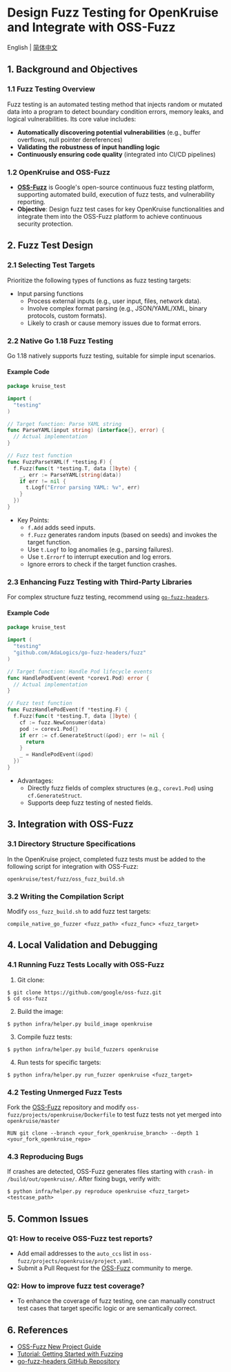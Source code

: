 # **Design Fuzz Testing for OpenKruise and Integrate with OSS-Fuzz**

English | [简体中文](./README-zh_CN.md)

## **1. Background and Objectives**

### **1.1 Fuzz Testing Overview**

Fuzz testing is an automated testing method that injects random or mutated data into a program to detect boundary condition errors, memory leaks, and logical vulnerabilities. Its core value includes:

- **Automatically discovering potential vulnerabilities** (e.g., buffer overflows, null pointer dereferences)
- **Validating the robustness of input handling logic**
- **Continuously ensuring code quality** (integrated into CI/CD pipelines)

### **1.2 OpenKruise and OSS-Fuzz**

- **[OSS-Fuzz](https://github.com/google/oss-fuzz)** is Google's open-source continuous fuzz testing platform, supporting automated build, execution of fuzz tests, and vulnerability reporting.
- **Objective**: Design fuzz test cases for key OpenKruise functionalities and integrate them into the OSS-Fuzz platform to achieve continuous security protection.


## **2. Fuzz Test Design**

### **2.1 Selecting Test Targets**

Prioritize the following types of functions as fuzz testing targets:

- Input parsing functions
  - Process external inputs (e.g., user input, files, network data).
  - Involve complex format parsing (e.g., JSON/YAML/XML, binary protocols, custom formats).
  - Likely to crash or cause memory issues due to format errors.

### **2.2 Native Go 1.18 Fuzz Testing**

Go 1.18 natively supports fuzz testing, suitable for simple input scenarios.

#### **Example Code**

```go
package kruise_test

import (
  "testing"
)

// Target function: Parse YAML string
func ParseYAML(input string) (interface{}, error) {
  // Actual implementation
}

// Fuzz test function
func FuzzParseYAML(f *testing.F) {
  f.Fuzz(func(t *testing.T, data []byte) {
    _, err := ParseYAML(string(data))
    if err != nil {
      t.Logf("Error parsing YAML: %v", err)
    }
  })
}
```

- Key Points:
  - `f.Add` adds seed inputs.
  - `f.Fuzz` generates random inputs (based on seeds) and invokes the target function.
  - Use `t.Logf` to log anomalies (e.g., parsing failures).
  - Use `t.Errorf` to interrupt execution and log errors.
  - Ignore errors to check if the target function crashes.

### **2.3 Enhancing Fuzz Testing with Third-Party Libraries**

For complex structure fuzz testing, recommend using [`go-fuzz-headers`](https://github.com/AdaLogics/go-fuzz-headers).

#### **Example Code**

```go
package kruise_test

import (
  "testing"
  "github.com/AdaLogics/go-fuzz-headers/fuzz"
)

// Target function: Handle Pod lifecycle events
func HandlePodEvent(event *corev1.Pod) error {
  // Actual implementation
}

// Fuzz test function
func FuzzHandlePodEvent(f *testing.F) {
  f.Fuzz(func(t *testing.T, data []byte) {
    cf := fuzz.NewConsumer(data)
    pod := corev1.Pod{}
    if err := cf.GenerateStruct(&pod); err != nil {
      return
    }
    _ = HandlePodEvent(&pod)
  })
}
```

- Advantages:
  - Directly fuzz fields of complex structures (e.g., `corev1.Pod`) using `cf.GenerateStruct`.
  - Supports deep fuzz testing of nested fields.


## **3. Integration with OSS-Fuzz**

### **3.1 Directory Structure Specifications**

In the OpenKruise project, completed fuzz tests must be added to the following script for integration with OSS-Fuzz:

```
openkruise/test/fuzz/oss_fuzz_build.sh 
```

### **3.2 Writing the Compilation Script**

Modify `oss_fuzz_build.sh` to add fuzz test targets:

```
compile_native_go_fuzzer <fuzz_path> <fuzz_func> <fuzz_target>
```


## **4. Local Validation and Debugging**

### **4.1 Running Fuzz Tests Locally with OSS-Fuzz**

1. Git clone:

 ```
 $ git clone https://github.com/google/oss-fuzz.git
 $ cd oss-fuzz
 ```

2. Build the image:

```
$ python infra/helper.py build_image openkruise
```

3. Compile fuzz tests:

 ```
 $ python infra/helper.py build_fuzzers openkruise
 ```

4. Run tests for specific targets:

 ```
 $ python infra/helper.py run_fuzzer openkruise <fuzz_target>
 ```

### **4.2 Testing Unmerged Fuzz Tests**

Fork the [OSS-Fuzz](https://github.com/google/oss-fuzz) repository and modify `oss-fuzz/projects/openkruise/Dockerfile` to test fuzz tests not yet merged into `openkruise/master`

```
RUN git clone --branch <your_fork_openkruise_branch> --depth 1 <your_fork_openkruise_repo>
```

### **4.3 Reproducing Bugs**

If crashes are detected, OSS-Fuzz generates files starting with `crash-` in `/build/out/openkruise/`. After fixing bugs, verify with:

```
$ python infra/helper.py reproduce openkruise <fuzz_target> <testcase_path>
```


## **5. Common Issues**

### **Q1: How to receive OSS-Fuzz test reports?**

- Add email addresses to the `auto_ccs` list in `oss-fuzz/projects/openkruise/project.yaml`.
- Submit a Pull Request for the  [OSS-Fuzz](https://github.com/google/oss-fuzz)  community to merge.

### **Q2: How to improve fuzz test coverage?**

- To enhance the coverage of fuzz testing, one can manually construct test cases that target specific logic or are semantically correct.


## **6. References**

- [OSS-Fuzz New Project Guide](https://google.github.io/oss-fuzz/getting-started/new-project-guide/go-lang/)
- [Tutorial: Getting Started with Fuzzing](https://go.dev/doc/tutorial/fuzz)
- [go-fuzz-headers GitHub Repository](https://github.com/AdaLogics/go-fuzz-headers)